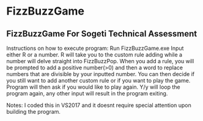 # FizzBuzzGame
FizzBuzzGame For Sogeti Technical Assessment 
-------------

Instructions on how to execute program:
Run FizzBuzzGame.exe
Input either R or a number.
R will take you to the custom rule adding while a number will delve straight into FizzBuzzPop.
When you add a rule, you will be prompted to add a positive number(>0) and then a word to replace numbers that are divisible by your inputted number. You can then decide if you still want to add another custom rule or if you want to play the game.
Program will then ask if you would like to play again. Y/y will loop the program again, any other input will result in the program exiting.

Notes:
I coded this in VS2017 and it doesnt require special attention upon building the program. 

